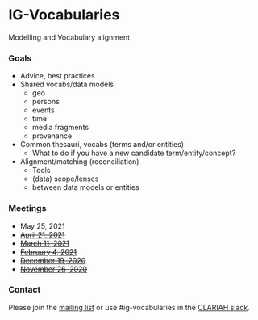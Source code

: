 # IG-Vocabularies
Modelling and Vocabulary alignment

### Goals
- Advice, best practices
- Shared vocabs/data models
  - geo
  - persons
  - events
  - time
  - media fragments
  - provenance
- Common thesauri, vocabs (terms and/or entities)
  - What to do if you have a new candidate term/entity/concept?
- Alignment/matching (reconciliation)
  - Tools
  - (data) scope/lenses
  - between data models or entities

### Meetings
- May 25, 2021
- ~~[April 21, 2021](minutes/20210421.md)~~
- ~~[March 11, 2021](minutes/20210311.md)~~
- ~~[February 4, 2021](minutes/20210204.md)~~
- ~~[December 19, 2020](minutes/20201219.md)~~
- ~~[November 26, 2020](minutes/20201126.md)~~

### Contact
Please join the [mailing list](https://groups.google.com/u/1/g/clariah-ig-vocabularies) or use #ig-vocabularies in the [CLARIAH slack](https://clariah.slack.com/).

